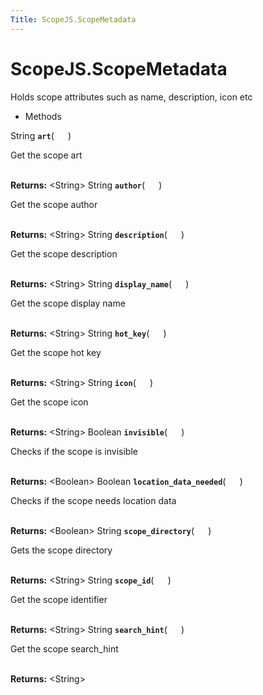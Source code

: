 ```yaml
---
Title: ScopeJS.ScopeMetadata
---
```


# ScopeJS.ScopeMetadata

<p>Holds scope attributes such as name, description, icon etc</p>
<ul>
<li>Methods</li>
</ul>
String <strong class="name"><code>art</code></strong>( <code>  </code> ) 
<br>
<p>Get the scope art</p>
<br><strong>Returns:</strong> &lt;String&gt; 
String <strong class="name"><code>author</code></strong>( <code>  </code> ) 
<br>
<p>Get the scope author</p>
<br><strong>Returns:</strong> &lt;String&gt; 
String <strong class="name"><code>description</code></strong>( <code>  </code> ) 
<br>
<p>Get the scope description</p>
<br><strong>Returns:</strong> &lt;String&gt; 
String <strong class="name"><code>display_name</code></strong>( <code>  </code> ) 
<br>
<p>Get the scope display name</p>
<br><strong>Returns:</strong> &lt;String&gt; 
String <strong class="name"><code>hot_key</code></strong>( <code>  </code> ) 
<br>
<p>Get the scope hot key</p>
<br><strong>Returns:</strong> &lt;String&gt; 
String <strong class="name"><code>icon</code></strong>( <code>  </code> ) 
<br>
<p>Get the scope icon</p>
<br><strong>Returns:</strong> &lt;String&gt; 
Boolean <strong class="name"><code>invisible</code></strong>( <code>  </code> ) 
<br>
<p>Checks if the scope is invisible</p>
<br><strong>Returns:</strong> &lt;Boolean&gt; 
Boolean <strong class="name"><code>location_data_needed</code></strong>( <code>  </code> ) 
<br>
<p>Checks if the scope needs location data</p>
<br><strong>Returns:</strong> &lt;Boolean&gt; 
String <strong class="name"><code>scope_directory</code></strong>( <code>  </code> ) 
<br>
<p>Gets the scope directory</p>
<br><strong>Returns:</strong> &lt;String&gt; 
String <strong class="name"><code>scope_id</code></strong>( <code>  </code> ) 
<br>
<p>Get the scope identifier</p>
<br><strong>Returns:</strong> &lt;String&gt; 
String <strong class="name"><code>search_hint</code></strong>( <code>  </code> ) 
<br>
<p>Get the scope search_hint</p>
<br><strong>Returns:</strong> &lt;String&gt; 
